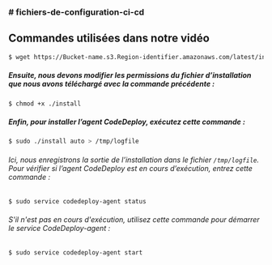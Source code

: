 ### **# fichiers-de-configuration-ci-cd**  

## **Commandes utilisées dans notre vidéo**  

```bash
$ wget https://Bucket-name.s3.Region-identifier.amazonaws.com/latest/install
```

##### Ensuite, nous devons modifier les permissions du fichier d’installation que nous avons téléchargé avec la commande précédente :  

```bash
$ chmod +x ./install
```

##### Enfin, pour installer l’agent CodeDeploy, exécutez cette commande :  

```bash
$ sudo ./install auto > /tmp/logfile
```

###### Ici, nous enregistrons la sortie de l’installation dans le fichier `/tmp/logfile`. Pour vérifier si l’agent CodeDeploy est en cours d’exécution, entrez cette commande :  

```bash
$ sudo service codedeploy-agent status
```

###### S'il n'est pas en cours d'exécution, utilisez cette commande pour démarrer le service CodeDeploy-agent :  

```bash
$ sudo service codedeploy-agent start
```


